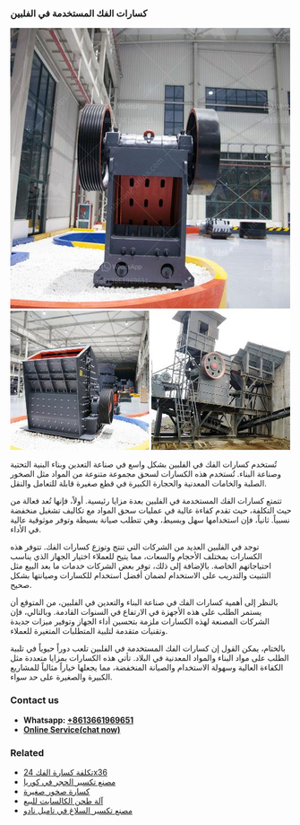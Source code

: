<h3>كسارات الفك المستخدمة في الفلبين</h3><img src='1701852650.jpg' alt=''><p>تُستخدم كسارات الفك في الفلبين بشكل واسع في صناعة التعدين وبناء البنية التحتية وصناعة البناء. تُستخدم هذه الكسارات لسحق مجموعة متنوعة من المواد مثل الصخور الصلبة والخامات المعدنية والحجارة الكبيرة في قطع صغيرة قابلة للتعامل والنقل.</p><p>تتمتع كسارات الفك المستخدمة في الفلبين بعدة مزايا رئيسية. أولاً، فإنها تُعد فعالة من حيث التكلفة، حيث تقدم كفاءة عالية في عمليات سحق المواد مع تكاليف تشغيل منخفضة نسبياً. ثانياً، فإن استخدامها سهل وبسيط، وهي تتطلب صيانة بسيطة وتوفر موثوقية عالية في الأداء.</p><p>توجد في الفلبين العديد من الشركات التي تنتج وتوزع كسارات الفك. تتوفر هذه الكسارات بمختلف الأحجام والسعات، مما يتيح للعملاء اختيار الجهاز الذي يناسب احتياجاتهم الخاصة. بالإضافة إلى ذلك، توفر بعض الشركات خدمات ما بعد البيع مثل التثبيت والتدريب على الاستخدام لضمان أفضل استخدام للكسارات وصيانتها بشكل صحيح.</p><p>بالنظر إلى أهمية كسارات الفك في صناعة البناء والتعدين في الفلبين، من المتوقع أن يستمر الطلب على هذه الأجهزة في الارتفاع في السنوات القادمة. وبالتالي، فإن الشركات المصنعة لهذه الكسارات ملزمة بتحسين أداء الجهاز وتوفير ميزات جديدة وتقنيات متقدمة لتلبية المتطلبات المتغيرة للعملاء.</p><p>بالختام، يمكن القول إن كسارات الفك المستخدمة في الفلبين تلعب دوراً حيوياً في تلبية الطلب على مواد البناء والمواد المعدنية في البلاد. تأتي هذه الكسارات بمزايا متعددة مثل الكفاءة العالية وسهولة الاستخدام والصيانة المنخفضة، مما يجعلها خياراً مثالياً للمشاريع الكبيرة والصغيرة على حد سواء.</p><h3>Contact us</h3><ul><li><strong>Whatsapp:&nbsp;<a href="https://wa.me/8613661969651">+8613661969651</a></strong></li><li><a href="https://swt.shibang-china.com/?git&amp;zhl&amp;كسارات الفك المستخدمة في الفلبين"><strong>Online Service(chat now)</strong></a></li></ul><h3>Related</h3><ul><li><a href='تكلفة كسارة الفك 24x36.md'>تكلفة كسارة الفك 24x36</a></li><li><a href='مصنع تكسير الحجر في كوريا.md'>مصنع تكسير الحجر في كوريا</a></li><li><a href='كسارة صخور صغيرة.md'>كسارة صخور صغيرة</a></li><li><a href='آلة طحن الكالسايت للبيع.md'>آلة طحن الكالسايت للبيع</a></li><li><a href='مصنع تكسير السلاغ في تاميل نادو.md'>مصنع تكسير السلاغ في تاميل نادو</a></li></ul>